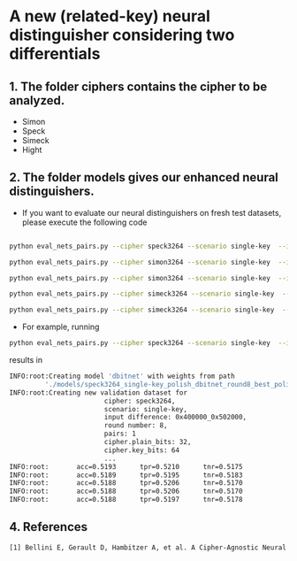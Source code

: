 # A new (related-key) neural distinguisher considering two differentials
## 1. The folder **ciphers** contains the cipher to be analyzed.

- Simon
- Speck
- Simeck
- Hight



## 2. The folder **models** gives our enhanced neural distinguishers.

-   If you want to evaluate our neural distinguishers on fresh test datasets, please execute the following code
```bash

python eval_nets_pairs.py --cipher speck3264 --scenario single-key  --input_difference 0x400000_0x502000 --round_number 8 --model_path ./models/speck3264_single-key_polish_dbitnet_round8_best_polish2.h5  --pairs 1

python eval_nets_pairs.py --cipher simon3264 --scenario single-key  --input_difference 0x400_0x100 --round_number 11 --model_path ./models/simon3264_single-key_polish_dbitnet_round11_best_polish2.h5  --pairs 1

python eval_nets_pairs.py --cipher simon3264 --scenario single-key  --input_difference 0x40_0x100 --round_number 12 --model_path ./models/simon3264_single-key_polish_dbitnet_round12_best_polish2.h5  --pairs 1

python eval_nets_pairs.py --cipher simeck3264 --scenario single-key  --input_difference 0x4000_0x8000 --round_number 11 --model_path ./models/simeck3264_single-key_polish_dbitnet_round11_best_polish2.h5  --pairs 1

python eval_nets_pairs.py --cipher simeck3264 --scenario single-key  --input_difference 0x4000_0x2000 --round_number 12 --model_path ./models/simeck3264_single-key_polish_dbitnet_round12_best_polish2.h5  --pairs 1

```

- For example, running 
```bash
python eval_nets_pairs.py --cipher speck3264 --scenario single-key  --input_difference 0x400000_0x502000 --round_number 8 --model_path ./models/speck3264_single-key_polish_dbitnet_round8_best_polish2.h5  --pairs 1
```
results in
```bash
INFO:root:Creating model 'dbitnet' with weights from path 
         './models/speck3264_single-key_polish_dbitnet_round8_best_polish2.h5'...
INFO:root:Creating new validation dataset for 
                        cipher: speck3264,
                        scenario: single-key,
                        input difference: 0x400000_0x502000,
                        round number: 8,
                        pairs: 1
                        cipher.plain_bits: 32,
                        cipher.key_bits: 64
                        ...
INFO:root:       acc=0.5193      tpr=0.5210      tnr=0.5175
INFO:root:       acc=0.5189      tpr=0.5195      tnr=0.5183
INFO:root:       acc=0.5188      tpr=0.5206      tnr=0.5170
INFO:root:       acc=0.5188      tpr=0.5206      tnr=0.5170
INFO:root:       acc=0.5188      tpr=0.5197      tnr=0.5178

```
## 4. References
```bash
[1] Bellini E, Gerault D, Hambitzer A, et al. A Cipher-Agnostic Neural Training Pipeline with Automated Finding of Good Input Differences[J]. Cryptology ePrint Archive, 2022. https://github.com/Crypto-TII/AutoND

```
